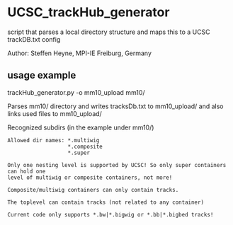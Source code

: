 # UCSC_trackHub_generator
script that parses a local directory structure and maps this to a UCSC trackDB.txt config

Author: Steffen Heyne, MPI-IE Freiburg, Germany

## usage example

trackHub_generator.py -o mm10_upload mm10/

Parses mm10/ directory and writes tracksDb.txt to mm10_upload/ and also links used files to mm10_upload/

Recognized subdirs (in the example under mm10/)
     
    Allowed dir names: *.multiwig
                       *.composite
                       *.super
    
    Only one nesting level is supported by UCSC! So only super containers can hold one 
    level of multiwig or composite containers, not more! 

    Composite/multiwig containers can only contain tracks.
    
    The toplevel can contain tracks (not related to any container)
    
    Current code only supports *.bw|*.bigwig or *.bb|*.bigbed tracks!
